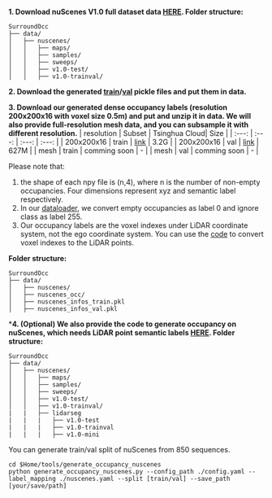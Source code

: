 **1. Download nuScenes V1.0 full dataset data [HERE](https://www.nuscenes.org/download). Folder structure:**
```
SurroundOcc
├── data/
│   ├── nuscenes/
│   │   ├── maps/
│   │   ├── samples/
│   │   ├── sweeps/
│   │   ├── v1.0-test/
│   │   ├── v1.0-trainval/
```


**2. Download the generated [train](https://cloud.tsinghua.edu.cn/f/ebbed36c37b248149192/?dl=1)/[val](https://cloud.tsinghua.edu.cn/f/b3f169f4db034764bb87/?dl=1) pickle files and put them in data.**

**3. Download our generated dense occupancy labels (resolution 200x200x16 with voxel size 0.5m) and put and unzip it in data. We will also provide full-resolution mesh data, and you can subsample it with different resolution.**
| resolution | Subset | Tsinghua Cloud| Size |
| :---: | :---: | :---: | :---: |
| 200x200x16 | train | [link](https://cloud.tsinghua.edu.cn/f/ef8357724574491d9ddb/?dl=1) | 3.2G |
| 200x200x16 | val | [link](https://cloud.tsinghua.edu.cn/f/290276f4a4024896b733/?dl=1) | 627M |
| mesh | train | comming soon | - |
| mesh | val | comming soon | - |

Please note that: <br/>
1. the shape of each npy file is (n,4), where n is the number of non-empty occupancies. Four dimensions represent xyz and semantic label respectively. <br/>
2. In our [dataloader](https://github.com/weiyithu/SurroundOcc/blob/d346e8ce476817dfd8492226e7b92660955bf89c/projects/mmdet3d_plugin/datasets/pipelines/loading.py#L32), we convert empty occupancies as label 0 and ignore class as label 255. <br/>
3. Our occupancy labels are the voxel indexes under LiDAR coordinate system, not the ego coordinate system. You can use the [code](https://github.com/weiyithu/SurroundOcc/blob/d346e8ce476817dfd8492226e7b92660955bf89c/projects/mmdet3d_plugin/datasets/evaluation_metrics.py#L19) to convert voxel indexes to the LiDAR points. <br/>


**Folder structure:**
```
SurroundOcc
├── data/
│   ├── nuscenes/
│   ├── nuscenes_occ/
│   ├── nuscenes_infos_train.pkl
│   ├── nuscenes_infos_val.pkl

```

***4. (Optional) We also provide the code to generate occupancy on nuScenes, which needs LiDAR point semantic labels [HERE](https://www.nuscenes.org/download). Folder structure:**
```
SurroundOcc
├── data/
│   ├── nuscenes/
│   │   ├── maps/
│   │   ├── samples/
│   │   ├── sweeps/
│   │   ├── v1.0-test/
│   │   ├── v1.0-trainval/
|   |   ├── lidarseg
|   |   |   ├── v1.0-test
|   |   |   ├── v1.0-trainval
|   |   |   ├── v1.0-mini
```

You can generate train/val split of nuScenes from 850 sequences. 

```
cd $Home/tools/generate_occupancy_nuscenes
python generate_occupancy_nuscenes.py --config_path ./config.yaml --label_mapping ./nuscenes.yaml --split [train/val] --save_path [your/save/path] 
```